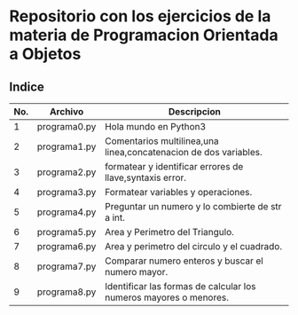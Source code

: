 # Repositorio con los ejercicios de la materia de Programacion Orientada a Objetos 

## Indice

|No.|Archivo|Descripcion|
|--|--|--|
|1|programa0.py|Hola mundo en Python3|
|2|programa1.py|Comentarios multilinea,una linea,concatenacion de dos variables.|
|3|programa2.py|formatear y identificar errores de llave,syntaxis error.|
|4|programa3.py|Formatear variables y operaciones.|
|5|programa4.py|Preguntar un numero y lo combierte de str a int.|
|6|programa5.py|Area y Perimetro del Triangulo.|
|7|programa6.py|Area y perimetro del circulo y el cuadrado.|
|8|programa7.py|Comparar numero enteros y buscar el numero mayor.|
|9|programa8.py|Identificar las formas de calcular los numeros mayores o menores.|
